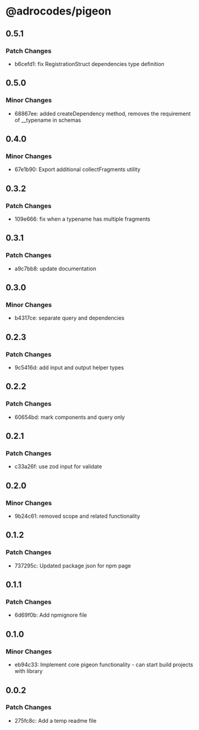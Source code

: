 # @adrocodes/pigeon

## 0.5.1

### Patch Changes

- b6cefd1: fix RegistrationStruct dependencies type definition

## 0.5.0

### Minor Changes

- 68867ee: added createDependency method, removes the requirement of \_\_typename in schemas

## 0.4.0

### Minor Changes

- 67e1b90: Export additional collectFragments utility

## 0.3.2

### Patch Changes

- 109e666: fix when a typename has multiple fragments

## 0.3.1

### Patch Changes

- a9c7bb8: update documentation

## 0.3.0

### Minor Changes

- b4317ce: separate query and dependencies

## 0.2.3

### Patch Changes

- 9c5416d: add input and output helper types

## 0.2.2

### Patch Changes

- 60654bd: mark components and query only

## 0.2.1

### Patch Changes

- c33a26f: use zod input for validate

## 0.2.0

### Minor Changes

- 9b24c61: removed scope and related functionality

## 0.1.2

### Patch Changes

- 737295c: Updated package json for npm page

## 0.1.1

### Patch Changes

- 6d69f0b: Add npmignore file

## 0.1.0

### Minor Changes

- eb94c33: Implement core pigeon functionality - can start build projects with library

## 0.0.2

### Patch Changes

- 275fc8c: Add a temp readme file
